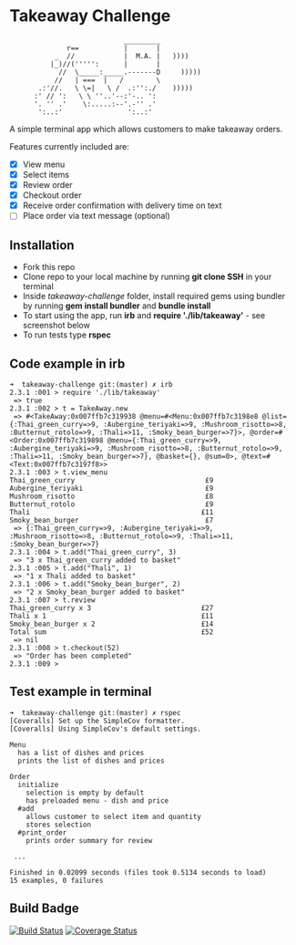 # Takeaway Challenge

```
                            _________
              r==           |       |
           _  //            |  M.A. |   ))))
          |_)//(''''':      |       |
            //  \_____:_____.-------D     )))))
           //   | ===  |   /        \
       .:'//.   \ \=|   \ /  .:'':./    )))))
      :' // ':   \ \ ''..'--:'-.. ':
      '. '' .'    \:.....:--'.-'' .'
       ':..:'                ':..:'

 ```
A simple terminal app which allows customers to make takeaway orders.

Features currently included are:
- [x] View menu
- [x] Select items
- [x] Review order
- [x] Checkout order
- [x] Receive order confirmation with delivery time on text
- [ ] Place order via text message (optional)

## Installation

* Fork this repo
* Clone repo to your local machine by running **git clone SSH** in your terminal
* Inside *takeaway-challenge* folder, install required gems using bundler by running **gem install bundler** and **bundle install**
* To start using the app, run **irb** and **require './lib/takeaway'** - see screenshot below
* To run tests type **rspec**

## Code example in irb

```
➜  takeaway-challenge git:(master) ✗ irb
2.3.1 :001 > require './lib/takeaway'
 => true
2.3.1 :002 > t = TakeAway.new
 => #<TakeAway:0x007ffb7c319938 @menu=#<Menu:0x007ffb7c3198e8 @list={:Thai_green_curry=>9, :Aubergine_teriyaki=>9, :Mushroom_risotto=>8, :Butternut_rotolo=>9, :Thali=>11, :Smoky_bean_burger=>7}>, @order=#<Order:0x007ffb7c319898 @menu={:Thai_green_curry=>9, :Aubergine_teriyaki=>9, :Mushroom_risotto=>8, :Butternut_rotolo=>9, :Thali=>11, :Smoky_bean_burger=>7}, @basket={}, @sum=0>, @text=#<Text:0x007ffb7c3197f8>>
2.3.1 :003 > t.view_menu
Thai_green_curry                                £9
Aubergine_teriyaki                              £9
Mushroom_risotto                                £8
Butternut_rotolo                                £9
Thali                                          £11
Smoky_bean_burger                               £7
 => {:Thai_green_curry=>9, :Aubergine_teriyaki=>9, :Mushroom_risotto=>8, :Butternut_rotolo=>9, :Thali=>11, :Smoky_bean_burger=>7}
2.3.1 :004 > t.add("Thai_green_curry", 3)
 => "3 x Thai_green_curry added to basket"
2.3.1 :005 > t.add("Thali", 1)
 => "1 x Thali added to basket"
2.3.1 :006 > t.add("Smoky_bean_burger", 2)
 => "2 x Smoky_bean_burger added to basket"
2.3.1 :007 > t.review
Thai_green_curry x 3                           £27
Thali x 1                                      £11
Smoky_bean_burger x 2                          £14
Total sum                                      £52
 => nil
2.3.1 :008 > t.checkout(52)
 => "Order has been completed"
2.3.1 :009 > 

```
## Test example in terminal

```
➜  takeaway-challenge git:(master) ✗ rspec
[Coveralls] Set up the SimpleCov formatter.
[Coveralls] Using SimpleCov's default settings.

Menu
  has a list of dishes and prices
  prints the list of dishes and prices

Order
  initialize
    selection is empty by default
    has preloaded menu - dish and price
  #add
    allows customer to select item and quantity
    stores selection
  #print_order
    prints order summary for review

 ...

Finished in 0.02099 seconds (files took 0.5134 seconds to load)
15 examples, 0 failures
```

## Build Badge

[![Build Status](https://travis-ci.org/makersacademy/takeaway-challenge.svg?branch=master)](https://travis-ci.org/makersacademy/takeaway-challenge)
[![Coverage Status](https://coveralls.io/repos/makersacademy/takeaway-challenge/badge.png)](https://coveralls.io/r/makersacademy/takeaway-challenge)
